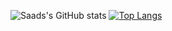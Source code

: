 <!--
**MuhammadSaad0/MuhammadSaad0** is a ✨ _special_ ✨ repository because its `README.md` (this file) appears on your GitHub profile.

Here are some ideas to get you started:

- 🔭 I’m currently working on ...
- 🌱 I’m currently learning ...
- 👯 I’m looking to collaborate on ...
- 🤔 I’m looking for help with ...
- 💬 Ask me about ...
- 📫 How to reach me: ...
- 😄 Pronouns: ...
- ⚡ Fun fact: ...
-->
![Saads's GitHub stats](https://github-readme-stats.vercel.app/api?username=MuhammadSaad0&show=prs_merged,prs_merged_percentage&show_icons=true&hide=stars&theme=tokyonight)
[![Top Langs](https://github-readme-stats.vercel.app/api/top-langs/?username=MuhammadSaad0)](https://github.com/anuraghazra/github-readme-stats)

